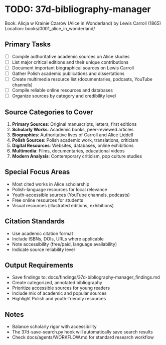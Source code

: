# TODO: 37d-bibliography-manager
Book: Alicja w Krainie Czarów (Alice in Wonderland) by Lewis Carroll (1865)
Location: books/0001_alice_in_wonderland/

## Primary Tasks
- [ ] Compile authoritative academic sources on Alice studies
- [ ] List major critical editions and their unique contributions
- [ ] Document important biographical sources on Lewis Carroll
- [ ] Gather Polish academic publications and dissertations
- [ ] Create multimedia resource list (documentaries, podcasts, YouTube channels)
- [ ] Compile reliable online resources and databases
- [ ] Organize sources by category and credibility level

## Source Categories to Cover
1. **Primary Sources**: Original manuscripts, letters, first editions
2. **Scholarly Works**: Academic books, peer-reviewed articles
3. **Biographies**: Authoritative lives of Carroll and Alice Liddell
4. **Polish Sources**: Polish academic work, translations, criticism
5. **Digital Resources**: Websites, databases, online exhibitions
6. **Multimedia**: Films, documentaries, educational videos
7. **Modern Analysis**: Contemporary criticism, pop culture studies

## Special Focus Areas
- Most cited works in Alice scholarship
- Polish-language resources for local relevance
- Youth-accessible sources (YouTube channels, podcasts)
- Free online resources for students
- Visual resources (illustrated editions, exhibitions)

## Citation Standards
- Use academic citation format
- Include ISBNs, DOIs, URLs where applicable
- Note accessibility (free/paid, language availability)
- Indicate source reliability level

## Output Requirements
- Save findings to: docs/findings/37d-bibliography-manager_findings.md
- Create categorized, annotated bibliography
- Prioritize accessible sources for young readers
- Include mix of academic and popular sources
- Highlight Polish and youth-friendly resources

## Notes
- Balance scholarly rigor with accessibility
- The 37d-save-search.py hook will automatically save search results
- Check docs/agents/WORKFLOW.md for standard research workflow